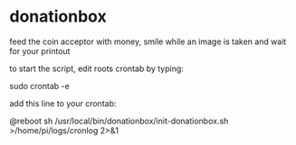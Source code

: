 donationbox
===========

feed the coin acceptor with money, smile while an image is taken and wait for your printout

to start the script, edit roots crontab by typing:

sudo crontab -e

add this line to your crontab:

@reboot sh /usr/local/bin/donationbox/init-donationbox.sh >/home/pi/logs/cronlog 2>&1
